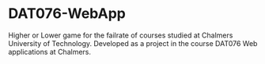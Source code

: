 # DAT076-WebApp

Higher or Lower game for the failrate of courses studied at Chalmers University of Technology. Developed as a project in the course DAT076 Web applications at Chalmers.
